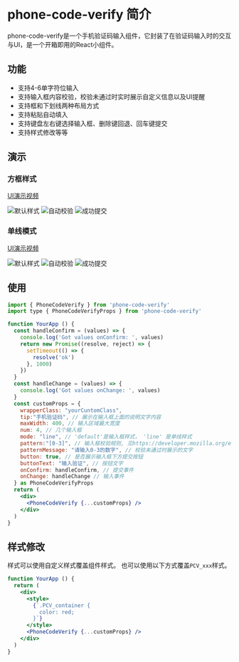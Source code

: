 # phone-code-verify 简介
phone-code-verify是一个手机验证码输入组件，它封装了在验证码输入时的交互与UI，是一个开箱即用的React小组件。

## 功能
- 支持4-6单字符位输入
- 支持输入框内容校验，校验未通过时实时展示自定义信息以及UI提醒
- 支持框和下划线两种布局方式
- 支持粘贴自动填入
- 支持键盘左右键选择输入框、删除键回退、回车键提交
- 支持样式修改等等

## 演示
### 方框样式
[UI演示视频](https://leisurenana.x.yupoo.com/54306700?uid=1)

![默认样式](https://pic.yupoo.com/leisurenana/46c08e1b/c8735c9e.png)
![自动校验](https://pic.yupoo.com/leisurenana/89180c68/dde15f57.png)
![成功提交](https://pic.yupoo.com/leisurenana/3d7c4565/5d50a2e2.png)

### 单线模式
[UI演示视频](https://leisurenana.x.yupoo.com/54306805?uid=1)

![默认样式](https://pic.yupoo.com/leisurenana/b14bd9c9/1329d2b9.png)
![自动校验](https://pic.yupoo.com/leisurenana/0f8e996e/b5da9a0a.png)
![成功提交](https://pic.yupoo.com/leisurenana/a3d91d21/fb5e5e0b.png)

## 使用
```jsx
import { PhoneCodeVerify } from 'phone-code-verify'
import type { PhoneCodeVerifyProps } from 'phone-code-verify'

function YourApp () {
  const handleConfirm = (values) => {
    console.log('Got values onConfirm: ', values)
    return new Promise((resolve, reject) => {
      setTimeout(() => {
        resolve('ok')
      }, 1000)
    })
  }
  const handleChange = (values) => {
    console.log('Got values onChange: ', values)
  }
  const customProps = {
    wrapperClass: "yourCuntomClass",
    tip:"手机验证码", // 展示在输入框上面的说明文字内容
    maxWidth: 400, // 输入区域最大宽度
    num: 4, // 几个输入框
    mode: "line", // 'default'是输入框样式， 'line' 是单线样式
    pattern:"[0-3]", // 输入框校验规则, 见https://developer.mozilla.org/en-US/docs/Web/HTML/Attributes/pattern
    patternMessage: "请输入0-3的数字", // 校验未通过时展示的文字
    button: true, // 是否展示输入框下方提交按钮
    buttonText: "输入验证", // 按钮文字
    onConfirm: handleConfirm, // 提交事件
    onChange: handleChange // 输入事件
  } as PhoneCodeVerifyProps
  return (
    <div>
      <PhoneCodeVerify {...customProps} />
    </div>
  )
}
```

## 样式修改

样式可以使用自定义样式覆盖组件样式。
也可以使用以下方式覆盖`PCV_xxx`样式。
```jsx
function YourApp () {
  return (
    <div>
      <style>
        {`.PCV_container {
          color: red;
        }`}
      </style>
      <PhoneCodeVerify {...customProps} />
    </div>
  )
}
```


